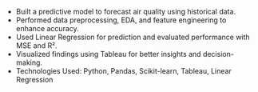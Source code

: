- Built a predictive model to forecast air quality using historical data.  
- Performed data preprocessing, EDA, and feature engineering to enhance accuracy.  
- Used Linear Regression for prediction and evaluated performance with MSE and R².  
- Visualized findings using Tableau for better insights and decision-making.  
- Technologies Used: Python, Pandas, Scikit-learn, Tableau, Linear Regression 
